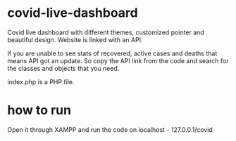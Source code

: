 # covid-live-dashboard
Covid live dashboard with different themes, customized pointer and beautiful design. Website is linked with an API. 

If you are unable to see stats of recovered, active cases and deaths that means API got an update.
So copy the API link from the code and search for the classes and objects that you need.

index.php is a PHP file.

# how to run 
Open it through XAMPP and run the code on localhost - 127.0.0.1/covid
